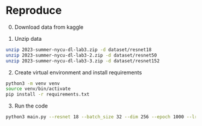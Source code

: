 # Reproduce

0. Download data from kaggle

1. Unzip data

```bash
unzip 2023-summer-nycu-dl-lab3.zip -d dataset/resnet18
unzip 2023-summer-nycu-dl-lab3-2.zip -d dataset/resnet50
unzip 2023-summer-nycu-dl-lab3-3.zip -d dataset/resnet152
```

2. Create virtual environment and install requirements

```bash
python3 -m venv venv
source venv/bin/activate
pip install -r requirements.txt
```

3. Run the code

```bash
python3 main.py --resnet 18 --batch_size 32 --dim 256 --epoch 1000 --lr 0.0001 --val --checkpoint
```
